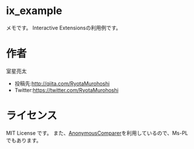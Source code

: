 # ix_example

メモです。
Interactive Extensionsの利用例です。

# 作者

室星亮太

* 投稿先:http://qiita.com/RyotaMurohoshi
* Twitter:https://twitter.com/RyotaMurohoshi

# ライセンス
MIT License です。
また、[AnonymousComparer](http://linqcomparer.codeplex.com/license)を利用しているので、Ms-PLでもあります。
